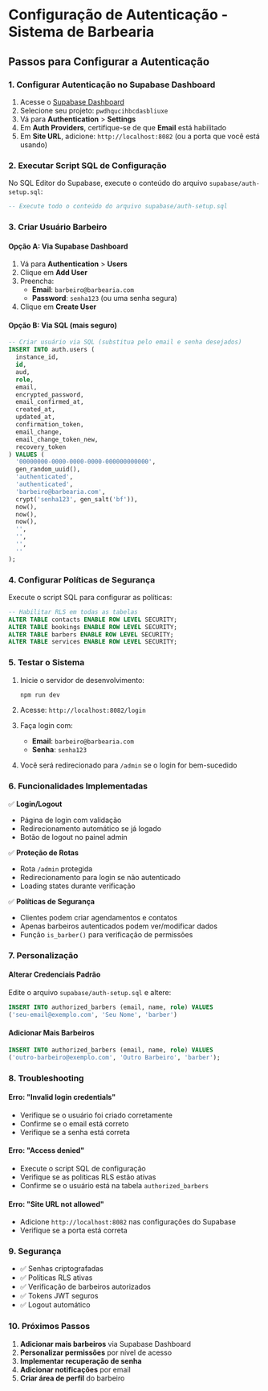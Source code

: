 # Configuração de Autenticação - Sistema de Barbearia

## Passos para Configurar a Autenticação

### 1. Configurar Autenticação no Supabase Dashboard

1. Acesse o [Supabase Dashboard](https://supabase.com/dashboard)
2. Selecione seu projeto: `pwdhqucihbcdasbliuxe`
3. Vá para **Authentication** > **Settings**
4. Em **Auth Providers**, certifique-se de que **Email** está habilitado
5. Em **Site URL**, adicione: `http://localhost:8082` (ou a porta que você está usando)

### 2. Executar Script SQL de Configuração

No SQL Editor do Supabase, execute o conteúdo do arquivo `supabase/auth-setup.sql`:

```sql
-- Execute todo o conteúdo do arquivo supabase/auth-setup.sql
```

### 3. Criar Usuário Barbeiro

#### Opção A: Via Supabase Dashboard
1. Vá para **Authentication** > **Users**
2. Clique em **Add User**
3. Preencha:
   - **Email**: `barbeiro@barbearia.com`
   - **Password**: `senha123` (ou uma senha segura)
4. Clique em **Create User**

#### Opção B: Via SQL (mais seguro)
```sql
-- Criar usuário via SQL (substitua pelo email e senha desejados)
INSERT INTO auth.users (
  instance_id,
  id,
  aud,
  role,
  email,
  encrypted_password,
  email_confirmed_at,
  created_at,
  updated_at,
  confirmation_token,
  email_change,
  email_change_token_new,
  recovery_token
) VALUES (
  '00000000-0000-0000-0000-000000000000',
  gen_random_uuid(),
  'authenticated',
  'authenticated',
  'barbeiro@barbearia.com',
  crypt('senha123', gen_salt('bf')),
  now(),
  now(),
  now(),
  '',
  '',
  '',
  ''
);
```

### 4. Configurar Políticas de Segurança

Execute o script SQL para configurar as políticas:

```sql
-- Habilitar RLS em todas as tabelas
ALTER TABLE contacts ENABLE ROW LEVEL SECURITY;
ALTER TABLE bookings ENABLE ROW LEVEL SECURITY;
ALTER TABLE barbers ENABLE ROW LEVEL SECURITY;
ALTER TABLE services ENABLE ROW LEVEL SECURITY;
```

### 5. Testar o Sistema

1. Inicie o servidor de desenvolvimento:
   ```bash
   npm run dev
   ```

2. Acesse: `http://localhost:8082/login`

3. Faça login com:
   - **Email**: `barbeiro@barbearia.com`
   - **Senha**: `senha123`

4. Você será redirecionado para `/admin` se o login for bem-sucedido

### 6. Funcionalidades Implementadas

✅ **Login/Logout**
- Página de login com validação
- Redirecionamento automático se já logado
- Botão de logout no painel admin

✅ **Proteção de Rotas**
- Rota `/admin` protegida
- Redirecionamento para login se não autenticado
- Loading states durante verificação

✅ **Políticas de Segurança**
- Clientes podem criar agendamentos e contatos
- Apenas barbeiros autenticados podem ver/modificar dados
- Função `is_barber()` para verificação de permissões

### 7. Personalização

#### Alterar Credenciais Padrão
Edite o arquivo `supabase/auth-setup.sql` e altere:
```sql
INSERT INTO authorized_barbers (email, name, role) VALUES
('seu-email@exemplo.com', 'Seu Nome', 'barber')
```

#### Adicionar Mais Barbeiros
```sql
INSERT INTO authorized_barbers (email, name, role) VALUES
('outro-barbeiro@exemplo.com', 'Outro Barbeiro', 'barber');
```

### 8. Troubleshooting

#### Erro: "Invalid login credentials"
- Verifique se o usuário foi criado corretamente
- Confirme se o email está correto
- Verifique se a senha está correta

#### Erro: "Access denied"
- Execute o script SQL de configuração
- Verifique se as políticas RLS estão ativas
- Confirme se o usuário está na tabela `authorized_barbers`

#### Erro: "Site URL not allowed"
- Adicione `http://localhost:8082` nas configurações do Supabase
- Verifique se a porta está correta

### 9. Segurança

- ✅ Senhas criptografadas
- ✅ Políticas RLS ativas
- ✅ Verificação de barbeiros autorizados
- ✅ Tokens JWT seguros
- ✅ Logout automático

### 10. Próximos Passos

1. **Adicionar mais barbeiros** via Supabase Dashboard
2. **Personalizar permissões** por nível de acesso
3. **Implementar recuperação de senha**
4. **Adicionar notificações** por email
5. **Criar área de perfil** do barbeiro
